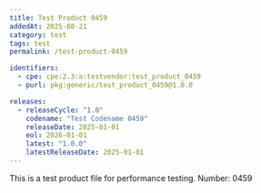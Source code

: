 ```yaml
---
title: Test Product 0459
addedAt: 2025-08-21
category: test
tags: test
permalink: /test-product-0459

identifiers:
  - cpe: cpe:2.3:a:testvendor:test_product_0459
  - purl: pkg:generic/test_product_0459@1.0.0

releases:
  - releaseCycle: "1.0"
    codename: "Test Codename 0459"
    releaseDate: 2025-01-01
    eol: 2026-01-01
    latest: "1.0.0"
    latestReleaseDate: 2025-01-01
---
```


This is a test product file for performance testing. Number: 0459
